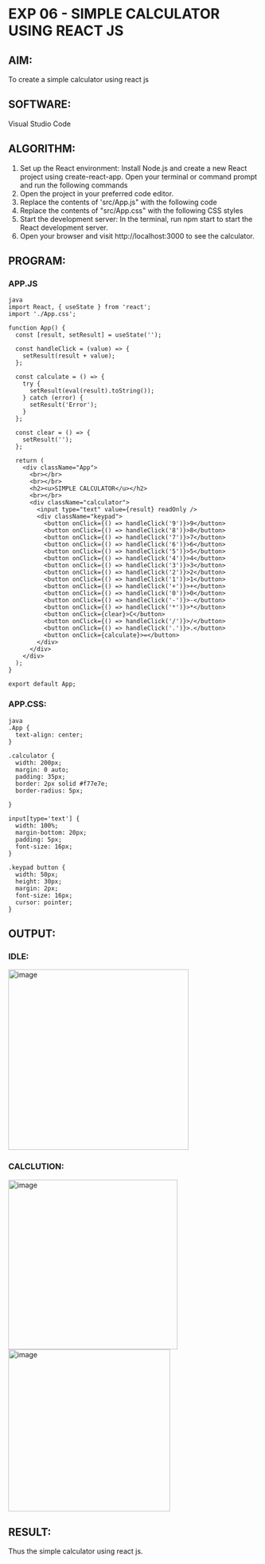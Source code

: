 # EXP 06 - SIMPLE CALCULATOR USING REACT JS

## AIM:
To create a simple calculator using react js

## SOFTWARE:
Visual Studio Code

## ALGORITHM:

1) Set up the React environment: Install Node.js and create a new React project using create-react-app. Open your terminal or command prompt and run the following commands
2) Open the project in your preferred code editor.
3) Replace the contents of 'src/App.js" with the following code
4) Replace the contents of "src/App.css" with the following CSS styles
5) Start the development server: In the terminal, run npm start to start the React development server.
6) Open your browser and visit http://localhost:3000 to see the calculator.

## PROGRAM:

### APP.JS
```
java
import React, { useState } from 'react';
import './App.css';

function App() {
  const [result, setResult] = useState('');

  const handleClick = (value) => {
    setResult(result + value);
  };

  const calculate = () => {
    try {
      setResult(eval(result).toString());
    } catch (error) {
      setResult('Error');
    }
  };

  const clear = () => {
    setResult('');
  };

  return (
    <div className="App">
      <br></br>
      <br></br>
      <h2><u>SIMPLE CALCULATOR</u></h2>
      <br></br>
      <div className="calculator">
        <input type="text" value={result} readOnly />
        <div className="keypad">
          <button onClick={() => handleClick('9')}>9</button>
          <button onClick={() => handleClick('8')}>8</button>
          <button onClick={() => handleClick('7')}>7</button>
          <button onClick={() => handleClick('6')}>6</button>
          <button onClick={() => handleClick('5')}>5</button>
          <button onClick={() => handleClick('4')}>4</button>
          <button onClick={() => handleClick('3')}>3</button>
          <button onClick={() => handleClick('2')}>2</button>
          <button onClick={() => handleClick('1')}>1</button>
          <button onClick={() => handleClick('+')}>+</button>
          <button onClick={() => handleClick('0')}>0</button>
          <button onClick={() => handleClick('-')}>-</button>
          <button onClick={() => handleClick('*')}>*</button>
          <button onClick={clear}>C</button>
          <button onClick={() => handleClick('/')}>/</button>
          <button onClick={() => handleClick('.')}>.</button>
          <button onClick={calculate}>=</button>
        </div>
      </div>
    </div>
  );
}

export default App;
```
### APP.CSS:
```
java
.App {
  text-align: center;
}

.calculator {
  width: 200px;
  margin: 0 auto;
  padding: 35px;
  border: 2px solid #f77e7e;
  border-radius: 5px;
  
}

input[type='text'] {
  width: 100%;
  margin-bottom: 20px;
  padding: 5px;
  font-size: 16px;
}

.keypad button {
  width: 50px;
  height: 30px;
  margin: 2px;
  font-size: 16px;
  cursor: pointer;
}
```

## OUTPUT:

### IDLE:

<img width="362" alt="image" src="https://github.com/Monisha-11/SIMPLE-CALCULATOR-USING-REACT-JS/assets/93427240/12a41534-ca5f-479d-b65f-b1930ec3c788">

### CALCLUTION:

<img width="340" alt="image" src="https://github.com/Monisha-11/SIMPLE-CALCULATOR-USING-REACT-JS/assets/93427240/f976d357-0f63-4b0a-a0f5-6f337aa50db3">

<img width="325" alt="image" src="https://github.com/Monisha-11/SIMPLE-CALCULATOR-USING-REACT-JS/assets/93427240/55fb6cf8-e0ec-4e88-bc2c-6765fa5459cd">

## RESULT:
Thus the simple calculator using react js.
